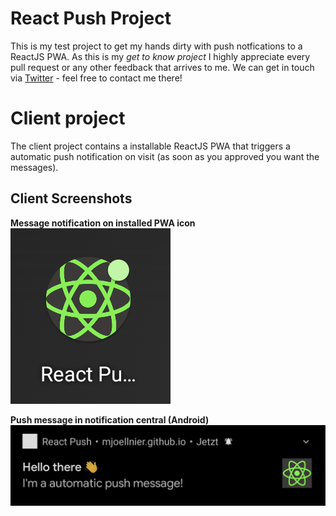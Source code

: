 # React Push Project

This is my test project to get my hands dirty with push notfications to a ReactJS PWA. As this is my _get to know project_ I highly appreciate every pull request or any other feedback that arrives to me. We can get in touch via [Twitter](https://twitter.com/coding_max) - feel free to contact me there!

# Client project

The client project contains a installable ReactJS PWA that triggers a automatic push notification on visit (as soon as you approved you want the messages).

## Client Screenshots

**Message notification on installed PWA icon**
![icon_message]

**Push message in notification central (Android)**
![message_central]

[icon_message]: ./docs/images/icon_message.png
[message_central]: ./docs/images/message_central.png
